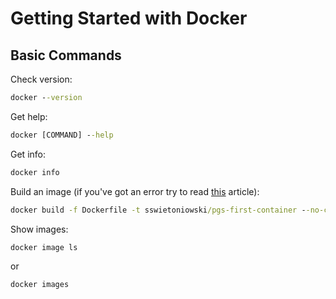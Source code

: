 # Getting Started with Docker

## Basic Commands

Check version:

```cmd
docker --version
```

Get help:

```cmd
docker [COMMAND] --help
```

Get info:

```cmd
docker info
```

Build an image (if you've got an error try to read [this](https://www.baeldung.com/ops/docker-build-argument-error) article):

```cmd
docker build -f Dockerfile -t sswietoniowski/pgs-first-container --no-cache .
```

Show images:

```cmd
docker image ls
```

or

```cmd
docker images
```
